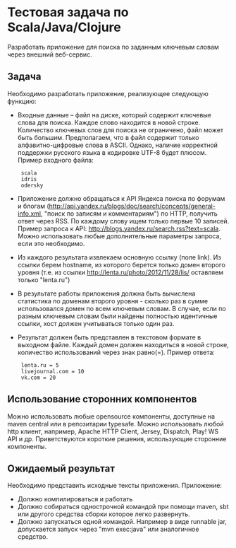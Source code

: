 # Тестовая задача по Scala/Java/Clojure

Разработать приложение для поиска по заданным ключевым словам через внешний веб-сервис.

## Задача 

Необходимо разработать приложение, реализующее следующую функцию:

*  Входные данные – файл на диске, который содержит ключевые слова для поиска. Каждое слово находится в новой строке. Количество ключевых слов для поиска не ограничено, файл может быть большим. Предполагаем, что в файл содержит только алфавитно-цифровые слова в ASCII. Однако, наличие корректной поддержки русского языка в кодировке UTF-8 будет плюсом. Пример входного файла:
  
        scala
        idris
        odersky
  
*  Приложение должно обращаться к API Яндекса поиска по форумам и блогам (http://api.yandex.ru/blogs/doc/search/concepts/general-info.xml, "поиск по записям и комментариям") по HTTP, получить ответ через RSS. По каждому слову ищем только первые 10 записей. Пример запроса к API: http://blogs.yandex.ru/search.rss?text=scala. Можно использовать любые дополнительные параметры запроса, если это необходимо.
*  Из каждого результата извлекаем основную ссылку (поле link). Из ссылки берем hostname, из которого берется только домен второго уровня (т.е. из ссылки http://lenta.ru/photo/2012/11/28/lis/ оставляем только "lenta.ru")
*  В результате работы приложения должна быть вычислена статистика по доменам второго уровня - сколько раз в сумме использовался домен по всем ключевым словам. В случае, если по разным ключевым словам были найдены полностью идентичные ссылки, хост должен учитываться только один раз.
*  Результат должен быть представлен в текстовом формате в выходном файле. Каждый домен должен находиться в новой строке, количество использований через знак равно(=). Пример ответа:
        
        lenta.ru = 5
        livejournal.com = 10
        vk.com = 20

## Использование сторонних компонентов 
Можно использовать любые opensource компоненты, доступные на maven central или в репозитарии typesafe. Можно использовать любой http клиент, например, Apache HTTP Client, Jersey, Dispatch, Play! WS API и др.
Приветствуются короткие решения, использующие сторонние компоненты.

## Ожидаемый результат 
Необходимо представить исходные тексты приложения.
Приложение:

* Должно компилироваться и работать
* Должно собираться однострочной командой при помощи maven, sbt или другого средства сборки которое легко развернуть.
* Должно запускаться одной командой. Например в виде runnable jar, допускается запуск через "mvn exec:java" или аналогичное средство.

